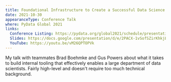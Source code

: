 ```yaml
---
title: Foundational Infrastructure to Create a Successful Data Science Team
date: 2021-10-30
appearanceType: Conference Talk
where: PyData Global 2021
links:
  Conference Listing: https://pydata.org/global2021/schedule/presentation/149/foundational-infrastructure-to-create-a-successful-data-science-team/
  Slides: https://docs.google.com/presentation/d/e/2PACX-1vSofSZirKhkjLwQIlOSBKnxRPrFiiMjPjOyeZwxEV_uWR_4j0Bcq0cVr9Oeovm176RQeB50KDmXtgoc/pub?start=false&loop=false&delayms=30000&slide=id.p
  YouTube: https://youtu.be/vM26QPTOPVk
---
```


My talk with teammates Brad Boehmke and Gus Powers about what it takes to build internal tooling that effectively enables a large department of data scientists.
Fairly high-level and doesn't require too much technical background.
